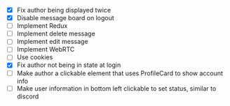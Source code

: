 - [X] Fix author being displayed twice
- [X] Disable message board on logout
- [ ] Implement Redux
- [ ] Implement delete message
- [ ] Implement edit message
- [ ] Implement WebRTC
- [ ] Use cookies
- [X] Fix author not being in state at login
- [ ] Make author a clickable element that uses ProfileCard to show account info
- [ ] Make user information in bottom left clickable to set status, similar to discord